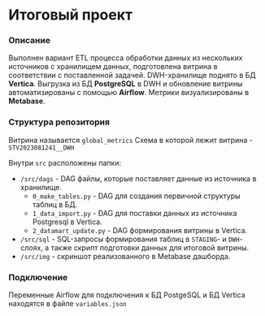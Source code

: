 # Итоговый проект

### Описание
Выполнен вариант ETL процесса обработки данных из нескольких источников с хранилищем данных, подготовлена витрина в соответствии с поставленной задачей. DWH-хранилище поднято в БД **Vertica**. Выгрузка из БД **PostgreSQL** в DWH и обновление витрины автоматизированы с помощью **Airflow**. Метрики визуализированы в **Metabase**.

### Структура репозитория
Витрина называется `global_metrics`
Схема в которой лежит витрина - `STV2023081241__DWH`

Внутри `src` расположены папки:
- `/src/dags` - DAG файлы, которые поставляет данные из источника в хранилище.
   * `0_make_tables.py` - DAG для создания первичной структуры таблиц в БД.
   * `1_data_import.py` - DAG для поставки данных из источника Postgresql в Vertica.
   * `2_datamart_update.py` - DAG формирования витрины в Vertica.
- `/src/sql` - SQL-запросы формирования таблиц в `STAGING`- и `DWH`-слоях, а также скрипт подготовки данных для итоговой витрины.
- `/src/img` - скриншот реализованного в Metabase дашборда.

### Подключение
Переменные Airflow для подключения к БД PostgeSQL и БД Vertica находятся в файле `variables.json`
